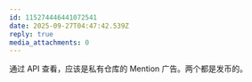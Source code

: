 ```yaml
---
id: 115274446441072541
date: 2025-09-27T04:47:42.539Z
reply: true
media_attachments: 0
---
```


<p>通过 API 查看，应该是私有仓库的 Mention 广告。两个都是发币的。</p>
